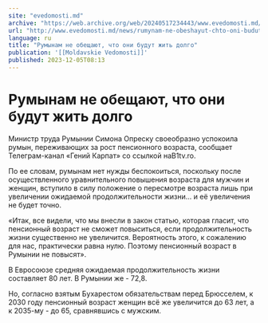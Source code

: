 ```yaml
---
site: "evedomosti.md"
archive: "https://web.archive.org/web/20240517234443/www.evedomosti.md/news/rumynam-ne-obeshayut-chto-oni-budut-zhit-dolgo"
url: "http://www.evedomosti.md/news/rumynam-ne-obeshayut-chto-oni-budut-zhit-dolgo"
language: ru
title: "Румынам не обещают, что они будут жить долго"
publication: '[[Moldavskie Vedomosti]]'
published: 2023-12-05T08:13
---
```


# Румынам не обещают, что они будут жить долго

Министр труда Румынии Симона Опреску своеобразно успокоила румын, переживающих за рост пенсионного возраста, сообщает Телеграм-канал «Гений Карпат» со ссылкой наB1tv.ro.

По ее словам, румынам нет нужды беспокоиться, поскольку после осуществленного уравнительного повышения возраста для мужчин и женщин, вступило в силу положение о пересмотре возраста лишь при увеличении ожидаемой продолжительности жизни... и её увеличения не будет точно.

«Итак, все видели, что мы внесли в закон статью, которая гласит, что пенсионный возраст не сможет повыситься, если продолжительность жизни существенно не увеличится. Вероятность этого, к сожалению для нас, практически равна нулю. Поэтому пенсионный возраст в Румынии не повысят».

В Евросоюзе средняя ожидаемая продолжительность жизни составляет 80 лет. В Румынии же - 72,8.

Но, согласно взятым Бухарестом обязательствам перед Брюсселем, к 2030 году пенсионный возраст женщин всё же увеличится до 63 лет, а к 2035-му - до 65, сравнявшись с мужским.